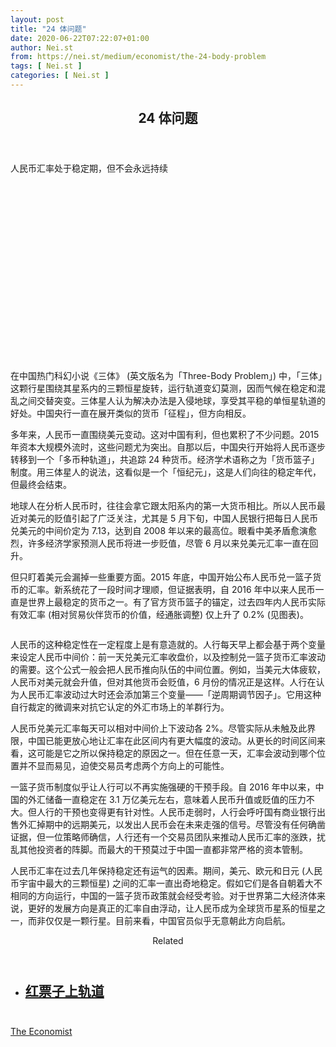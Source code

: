 ```yaml
---
layout: post
title: "24 体问题"
date: 2020-06-22T07:22:07+01:00
author: Nei.st
from: https://nei.st/medium/economist/the-24-body-problem
tags: [ Nei.st ]
categories: [ Nei.st ]
---
```


<article class="post-21572 post type-post status-publish format-standard hentry category-economist" id="post-21572"> <header class="page-header medium Archives"><div class="page-header__image"></div><div class="page-header__content"><h1 class="page-title text-align-center">24 体问题</h1></div> </header><div class="entry-content aesop-entry-content" id="post-21572-content"><link as="font" crossorigin="anonymous" href="//cdn.jsdelivr.net/gh/0nd1jyU39XQ/_/glyph/font-face/0uIzqoZjSuJfvSBnvgXTcApMtcVhMcpr.woff" rel="preload" type="font/woff"/><link as="font" crossorigin="anonymous" href="//cdn.jsdelivr.net/gh/0nd1jyU39XQ/_/glyph/font-face/1sTnSLZWDKucPX6SAk.woff" rel="preload" type="font/woff"/><p class="blog-post__description">人民币汇率处于稳定期，但不会永远持续</p><span id="more-21572"></span><div class="navigation__primary-inner"><a class="economist__link-logo" href="//nei.st/medium/economist"></a></div><div class="container img component-image"><div class="aspectRatioPlaceholder" style="padding-bottom:56.25%;height: 0;"><div class="progressiveMedia" data-height="720" data-width="1280"> <canvas class="progressiveMedia-canvas"></canvas> <img alt="" class="progressiveMedia-image" data-src="https://cdn.jsdelivr.net/gh/0nd1jyU39XQ/_/img/1/20200613_FNP503.jpg" src="https://cdn.jsdelivr.net/gh/0nd1jyU39XQ/_/img/1/20200613_FNP503.jpg"/></div></div></div><p>在中国热门科幻小说《三体》 (英文版名为「Three-Body Problem」) 中，「三体」这颗行星围绕其星系内的三颗恒星旋转，运行轨道变幻莫测，因而气候在稳定和混乱之间交替突变。三体星人认为解决办法是入侵地球，享受其平稳的单恒星轨道的好处。中国央行一直在展开类似的货币「征程」，但方向相反。</p><p>多年来，人民币一直围绕美元变动。这对中国有利，但也累积了不少问题。2015 年资本大规模外流时，这些问题尤为突出。自那以后，中国央行开始将人民币逐步转移到一个「多币种轨道」，共追踪 24 种货币。经济学术语称之为「货币篮子」制度。用三体星人的说法，这看似是一个「恒纪元」，这是人们向往的稳定年代，但最终会结束。</p><p>地球人在分析人民币时，往往会拿它跟太阳系内的第一大货币相比。所以人民币最近对美元的贬值引起了广泛关注，尤其是 5 月下旬，中国人民银行把每日人民币兑美元的中间价定为 7.13，达到自 2008 年以来的最高位。眼看中美矛盾愈演愈烈，许多经济学家预测人民币将进一步贬值，尽管 6 月以来兑美元汇率一直在回升。</p><p>但只盯着美元会漏掉一些重要方面。2015 年底，中国开始公布人民币兑一篮子货币的汇率。新系统花了一段时间才理顺，但证据表明，自 2016 年中以来人民币一直是世界上最稳定的货币之一。有了官方货币篮子的锚定，过去四年内人民币实际有效汇率 (相对贸易伙伴货币的价值，经通胀调整) 仅上升了 0.2% (见图表)。</p><div class="container img"><figure class="image-rightalign"><div class="aspectRatioPlaceholder"><div class="progressiveMedia" data-height="1160" data-width="608"> <canvas class="progressiveMedia-canvas"></canvas> <img alt="" class="progressiveMedia-image lazyload" data-src="https://cdn.jsdelivr.net/gh/0nd1jyU39XQ/_/img/1/20200613_FNC898.png" id="zoom-default" src="https://cdn.jsdelivr.net/gh/0nd1jyU39XQ/_/img/1/20200613_FNC898.png"/></div></div></figure></div><p>人民币的这种稳定性在一定程度上是有意造就的。人行每天早上都会基于两个变量来设定人民币中间价：前一天兑美元汇率收盘价，以及控制兑一篮子货币汇率波动的需要。这个公式一般会把人民币推向队伍的中间位置。例如，当美元大体疲软，人民币对美元就会升值，但对其他货币会贬值，6 月份的情况正是这样。人行在认为人民币汇率波动过大时还会添加第三个变量——「逆周期调节因子」。它用这种自行裁定的微调来对抗它认定的外汇市场上的羊群行为。</p><div class="code-block code-block-1" style="margin: 8px 0; clear: both;"><div class="container ads_KbHEVhh8Rw"><div class="card card--blog post-sidebar"><div class="card-body"><div class="logo_ngcontent-kty-0"> </div><div class="iframe-blocker U6XAMK63Vh00WqvF2BacIQ"><div class="background-h60B"> </div><div class="WumZiPCS4MeMw4pxQ"> </div></div></div><div class="card-footer"><div class="card-footer-wrapper" layout="row bottom-left"></div></div></div></div></div><p>人民币兑美元汇率每天可以相对中间价上下波动各 2%。尽管实际从未触及此界限，中国已能更放心地让汇率在此区间内有更大幅度的波动。从更长的时间区间来看，这可能是它之所以保持稳定的原因之一。但在任意一天，汇率会波动到哪个位置并不显而易见，迫使交易员考虑两个方向上的可能性。</p><p>一篮子货币制度似乎让人行可以不再实施强硬的干预手段。自 2016 年中以来，中国的外汇储备一直稳定在 3.1 万亿美元左右，意味着人民币升值或贬值的压力不大。但人行的干预也变得更有针对性。人民币走弱时，人行会呼吁国有商业银行出售外汇掉期中的远期美元，以发出人民币会在未来走强的信号。尽管没有任何确凿证据，但一位策略师确信，人行还有一个交易员团队来推动人民币汇率的涨跌，扰乱其他投资者的阵脚。而最大的干预莫过于中国一直都非常严格的资本管制。</p><p>人民币汇率在过去几年保持稳定还有运气的因素。期间，美元、欧元和日元 (人民币宇宙中最大的三颗恒星) 之间的汇率一直出奇地稳定。假如它们是各自朝着大不相同的方向运行，中国的一篮子货币政策就会经受考验。对于世界第二大经济体来说，更好的发展方向是真正的汇率自由浮动，让人民币成为全球货币星系的恒星之一，而非仅仅是一颗行星。目前来看，中国官员似乎无意朝此方向启航。</p><section class="jsx-1092709871 collection"><header class="jsx-1092709871 container"><span class="jsx-65431776 text-icon text-right size-md spacing-xxtight weight-medium"><span class="jsx-65431776 text"><span class="jsx-1092709871">Related</span></span></span></header><ul class="jsx-1092709871 collection-list"><li class="jsx-1092709871"><section class="jsx-2013367371 container"><div class="jsx-2013367371 content no-cover type-collection"><div class="jsx-2013367371 left"> <a class="jsx-2013367371" href="https://nei.st/medium/economist/special-report/redback-on-track"><h2 class="jsx-2996311878 sidebar">红票子上轨道</h2> </a></div></div></section></li></ul></section><div class="container ag ah"><div class="fe n el"><a class="dt du bn bo bp bq br bs bt bu dv dw bx by dx dy" href="https://nei.st/medium/economist?source=https://www.economist.com/finance-and-economics/2020/06/11/the-yuan-has-been-one-of-the-worlds-most-stable-major-currencies" rel="noopener noreferrer nofollow" target="_blank"><div class="c ff fg ag ah fh el fi fj ce fk fl fm fn fo fp fq fr fs ft fu"><div class="bs em en eo ep eq fv ah fw fg ag bm eu fx q fy fz p ac"></div></div></a></div></div><div class="code-block code-block-2" style="margin: 8px 0; clear: both;"> <br/><div class="container ads_KbHEVhh8Rw"><div class="card card--blog post-sidebar"><div class="card-body"><div class="logo_ngcontent-kty-0"> </div><div class="iframe-blocker U6XAMK63Vh00WqvF2BacIQ"><div class="background-h60B"> </div><div class="WumZiPCS4MeMw4pxQ"> </div></div></div><div class="card-footer"><div class="card-footer-wrapper" layout="row bottom-left"></div></div></div></div></div></div> <footer class="entry-footer"><div class="categories icon-link"><a href="https://nei.st/category/medium/economist" rel="category tag">The Economist</a></div> </footer></article>
